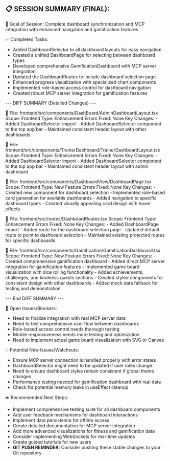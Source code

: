 ## 📋 SESSION SUMMARY (FINAL):

🎯 Goal of Session: Complete dashboard synchronization and MCP integration with enhanced navigation and gamification features

✅ Completed Tasks:
- Added DashboardSelector to all dashboard layouts for easy navigation
- Created a unified DashboardPage for selecting between dashboard types
- Developed comprehensive GamificationDashboard with MCP server integration
- Updated the DashboardRoutes to include dashboard selection page
- Enhanced progress visualization with specialized chart components
- Implemented role-based access control for dashboard navigation
- Created robust MCP server integration for gamification features

--- DIFF SUMMARY (Detailed Changes) ---

📄 File: frontend/src/components/DashBoard/AdminDashboardLayout.tsx
   Scope: Frontend
   Type: Enhancement
   Errors Fixed: None
   Key Changes:
     - Added DashboardSelector import
     - Added DashboardSelector component to the top app bar
     - Maintained consistent header layout with other dashboards

📄 File: frontend/src/components/TrainerDashboard/TrainerDashboardLayout.tsx
   Scope: Frontend
   Type: Enhancement
   Errors Fixed: None
   Key Changes:
     - Added DashboardSelector import
     - Added DashboardSelector component to the top app bar
     - Maintained consistent header layout with admin dashboard

📄 File: frontend/src/components/DashboardView/DashboardPage.tsx
   Scope: Frontend
   Type: New Feature
   Errors Fixed: None
   Key Changes:
     - Created new component for dashboard selection
     - Implemented role-based card generation for available dashboards
     - Added navigation to specific dashboard types
     - Created visually appealing card design with hover effects

📄 File: frontend/src/routes/DashboardRoutes.tsx
   Scope: Frontend
   Type: Enhancement
   Errors Fixed: None
   Key Changes:
     - Added DashboardPage import
     - Added route for the dashboard selection page
     - Updated default route to point to dashboard selection
     - Maintained existing protected routes for specific dashboards

📄 File: frontend/src/components/Gamification/GamificationDashboard.tsx
   Scope: Frontend
   Type: New Feature
   Errors Fixed: None
   Key Changes:
     - Created comprehensive gamification dashboard
     - Added direct MCP server integration for gamification features
     - Implemented game board visualization with dice rolling functionality
     - Added achievements, challenges, and kindness quests sections
     - Created styled components for consistent design with other dashboards
     - Added mock data fallback for testing and demonstration

--- End DIFF SUMMARY ---

🚧 Open Issues/Blockers:
  - Need to finalize integration with real MCP server data
  - Need to test comprehensive user flow between dashboards
  - Role-based access control needs thorough testing
  - Mobile responsiveness needs more testing and optimization
  - Need to implement actual game board visualization with SVG or Canvas

💡 Potential New Issues/Watchouts:
  - Ensure MCP server connection is handled properly with error states
  - DashboardSelector might need to be updated if user roles change
  - Need to ensure dashboard styles remain consistent if global theme changes
  - Performance testing needed for gamification dashboard with real data
  - Check for potential memory leaks in useEffect cleanup

⏭️ Recommended Next Steps:
  - Implement comprehensive testing suite for all dashboard components
  - Add user feedback mechanisms for dashboard interactions
  - Implement data persistence for offline access
  - Create detailed documentation for MCP server integration
  - Add more advanced visualizations for fitness and gamification data
  - Consider implementing WebSockets for real-time updates
  - Create guided tutorials for new users
  - **GIT PUSH REMINDER:** Consider pushing these stable changes to your Git repository.